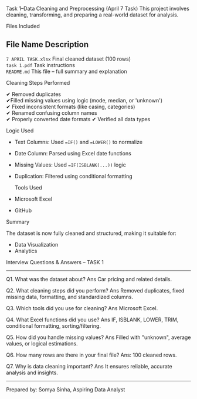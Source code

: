 
Task 1–Data Cleaning and Preprocessing (April 7 Task) 
This project involves cleaning, transforming, and preparing a real-world dataset for analysis.

Files Included

 File Name             Description                                  
--------------------------------------------------------------------
 `7 APRIL TASK.xlsx`   Final cleaned dataset (100 rows)             
 `task 1.pdf`           Task instructions                            
 `README.md`           This file – full summary and explanation     

  Cleaning Steps Performed

✔ Removed duplicates  
✔Filled missing values using logic (mode, median, or 'unknown')  
✔ Fixed inconsistent formats (like casing, categories)  
✔ Renamed confusing column names  
✔ Properly converted date formats
✔ Verified all data types


 Logic Used

- Text Columns: Used `=IF()` and `=LOWER()` to normalize
- Date Column: Parsed using Excel date functions
- Missing Values: Used `=IF(ISBLANK(...))` logic
- Duplication: Filtered using conditional formatting



  Tools Used

-  Microsoft Excel
-  GitHub


 Summary

The dataset is now fully cleaned and structured, making it suitable for:

- Data Visualization
-  Analytics

  Interview Questions & Answers – TASK 1

---

Q1. What was the dataset about?
Ans Car pricing and related details.

Q2. What cleaning steps did you perform?
Ans Removed duplicates, fixed missing data, formatting, and standardized columns.

Q3. Which tools did you use for cleaning?
Ans Microsoft Excel.

Q4. What Excel functions did you use?
Ans IF, ISBLANK, LOWER, TRIM, conditional formatting, sorting/filtering.

Q5. How did you handle missing values?
Ans Filled with "unknown", average values, or logical estimations.

Q6. How many rows are there in your final file?
Ans: 100 cleaned rows.

Q7. Why is data cleaning important?
Ans It ensures reliable, accurate analysis and insights.

---

Prepared by: Somya Sinha, Aspiring Data Analyst
